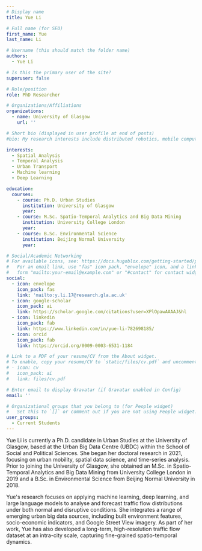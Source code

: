 ```yaml
---
# Display name
title: Yue Li

# Full name (for SEO)
first_name: Yue
last_name: Li

# Username (this should match the folder name)
authors:
  - Yue Li

# Is this the primary user of the site?
superuser: false

# Role/position
role: PhD Researcher

# Organizations/Affiliations
organizations:
  - name: University of Glasgow
    url: ''

# Short bio (displayed in user profile at end of posts)
#bio: My research interests include distributed robotics, mobile computing and programmable matter.

interests:
  - Spatial Analysis
  - Temporal Analysis
  - Urban Transport
  - Machine learning
  - Deep Learning

education:
  courses:
    - course: Ph.D. Urban Studies
      institution: University of Glasgow
      year: 
    - course: M.Sc. Spatio-Temporal Analytics and Big Data Mining
      institution: University College London
      year: 
    - course: B.Sc. Environmental Science
      institution: Beijing Normal University
      year: 

# Social/Academic Networking
# For available icons, see: https://docs.hugoblox.com/getting-started/page-builder/#icons
#   For an email link, use "fas" icon pack, "envelope" icon, and a link in the
#   form "mailto:your-email@example.com" or "#contact" for contact widget.
social:
  - icon: envelope
    icon_pack: fas
    link: 'mailto:y.li.17@research.gla.ac.uk'
  - icon: google-scholar
    icon_pack: ai
    link: https://scholar.google.com/citations?user=XPlOpawAAAAJ&hl
  - icon: linkedin
    icon_pack: fab
    link: https://www.linkedin.com/in/yue-li-782698185/
  - icon: orcid
    icon_pack: fab
    link: https://orcid.org/0009-0003-6531-1184

# Link to a PDF of your resume/CV from the About widget.
# To enable, copy your resume/CV to `static/files/cv.pdf` and uncomment the lines below.
# - icon: cv
#   icon_pack: ai
#   link: files/cv.pdf

# Enter email to display Gravatar (if Gravatar enabled in Config)
email: ''

# Organizational groups that you belong to (for People widget)
#   Set this to `[]` or comment out if you are not using People widget.
user_groups:
  - Current Students
---
```


Yue Li is currently a Ph.D. candidate in Urban Studies at the University of Glasgow, based at the Urban Big Data Centre (UBDC) within the School of Social and Political Sciences. She began her doctoral research in 2021, focusing on urban mobility, spatial data science, and time-series analysis. Prior to joining the University of Glasgow, she obtained an M.Sc. in Spatio-Temporal Analytics and Big Data Mining from University College London in 2019 and a B.Sc. in Environmental Science from Beijing Normal University in 2018.

Yue's research focuses on applying machine learning, deep learning, and large language models to analyse and forecast traffic flow distributions under both normal and disruptive conditions. She integrates a range of emerging urban big data sources, including built environment features, socio-economic indicators, and Google Street View imagery. As part of her work, Yue has also developed a long-term, high-resolution traffic flow dataset at an intra-city scale, capturing fine-grained spatio-temporal dynamics.
